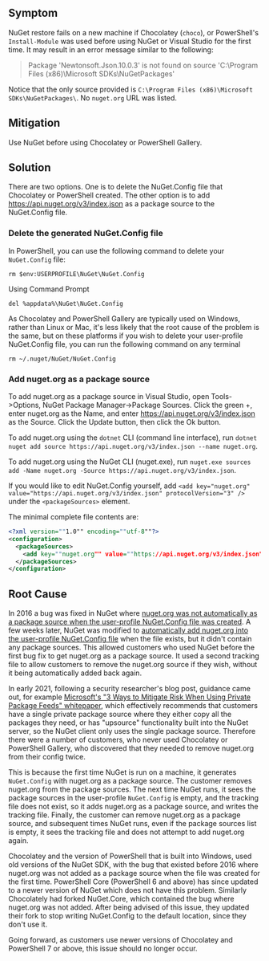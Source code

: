 ## Symptom

NuGet restore fails on a new machine if Chocolatey (`choco`), or PowerShell's `Install-Module` was used before using NuGet or Visual Studio for the first time. It may result in an error message similar to the following:

> Package 'Newtonsoft.Json.10.0.3' is not found on source 'C:\Program Files (x86)\Microsoft SDKs\NuGetPackages\'

Notice that the only source provided is `C:\Program Files (x86)\Microsoft SDKs\NuGetPackages\`. No `nuget.org` URL was listed.

## Mitigation

Use NuGet before using Chocolatey or PowerShell Gallery. 

## Solution

There are two options. One is to delete the NuGet.Config file that Chocolatey or PowerShell created. The other option is to add https://api.nuget.org/v3/index.json as a package source to the NuGet.Config file.

### Delete the generated NuGet.Config file

In PowerShell, you can use the following command to delete your `NuGet.Config` file:

```text
rm $env:USERPROFILE\NuGet\NuGet.Config
```

Using Command Prompt

```text
del %appdata%\NuGet\NuGet.Config
```

As Chocolatey and PowerShell Gallery are typically used on Windows, rather than Linux or Mac, it's less likely that the root cause of the problem is the same, but on these platforms if you wish to delete your user-profile NuGet.Config file, you can run the following command on any terminal

```text
rm ~/.nuget/NuGet/NuGet.Config
```

### Add nuget.org as a package source

To add nuget.org as a package source in Visual Studio, open Tools->Options, NuGet Package Manager->Package Sources. Click the green +, enter nuget.org as the Name, and enter https://api.nuget.org/v3/index.json as the Source. Click the Update button, then click the Ok button.

To add nuget.org using the `dotnet` CLI (command line interface), run `dotnet nuget add source https://api.nuget.org/v3/index.json --name nuget.org`.

To add nuget.org using the NuGet CLI (nuget.exe), run `nuget.exe sources add -Name nuget.org -Source https://api.nuget.org/v3/index.json`.

If you would like to edit NuGet.Config yourself, add `<add key="nuget.org" value="https://api.nuget.org/v3/index.json" protocolVersion="3" />` under the `<packageSources>` element.

The minimal complete file contents are:

```xml
<?xml version=""1.0"" encoding=""utf-8""?>
<configuration>
  <packageSources>
    <add key=""nuget.org"" value=""https://api.nuget.org/v3/index.json"" protocolVersion=""3"" />
  </packageSources>
</configuration>
```



## Root Cause

In 2016 a bug was fixed in NuGet where [nuget.org was not automatically as a package source when the user-profile NuGet.Config file was created](https://github.com/NuGet/NuGet.Client/commit/2cef46a2ae0298e4d6bc5dfd491d6cf98a2c7198). A few weeks later, NuGet was modified to [automatically add nuget.org into the user-profile NuGet.Config file](https://github.com/NuGet/NuGet.Client/pull/458) when the file exists, but it didn't contain any package sources. This allowed customers who used NuGet before the first bug fix to get nuget.org as a package source. It used a second tracking file to allow customers to remove the nuget.org source if they wish, without it being automatically added back again.

In early 2021, following a security researcher's blog post, guidance came out, for example [Microsoft's "3 Ways to Mitigate Risk When Using Private Package Feeds" whitepaper](https://azure.microsoft.com/en-us/resources/3-ways-to-mitigate-risk-using-private-package-feeds/), which effectively recommends that customers have a single private package source where they either copy all the packages they need, or has "upsource" functionality built into the NuGet server, so the NuGet client only uses the single package source. Therefore there were a number of customers, who never used Chocolatey or PowerShell Gallery, who discovered that they needed to remove nuget.org from their config twice.

This is because the first time NuGet is run on a machine, it generates `NuGet.Config` with nuget.org as a package source. The customer removes nuget.org from the package sources. The next time NuGet runs, it sees the package sources in the user-profile `NuGet.Config` is empty, and the tracking file does not exist, so it adds nuget.org as a package source, and writes the tracking file. Finally, the customer can remove nuget.org as a package source, and subsequent times NuGet runs, even if the package sources list is empty, it sees the tracking file and does not attempt to add nuget.org again.

Chocolatey and the version of PowerShell that is built into Windows, used old versions of the NuGet SDK, with the bug that existed before 2016 where nuget.org was not added as a package source when the file was created for the first time. PowerShell Core (PowerShell 6 and above) has since updated to a newer version of NuGet which does not have this problem. Similarly Chocolately had forked NuGet.Core, which contained the bug where nuget.org was not added. After being advised of this issue, they updated their fork to stop writing NuGet.Config to the default location, since they don't use it.

Going forward, as customers use newer versions of Chocolatey and PowerShell 7 or above, this issue should no longer occur.